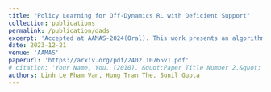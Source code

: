 ```yaml
---
title: "Policy Learning for Off-Dynamics RL with Deficient Support"
collection: publications
permalink: /publication/dads
excerpt: 'Accepted at AAMAS-2024(Oral). This work presents an algorithm for Cross domain adaptation in RL with the Deficient support in transition dynamics functions.'
date: 2023-12-21
venue: 'AAMAS'
paperurl: 'https://arxiv.org/pdf/2402.10765v1.pdf'
# citation: 'Your Name, You. (2010). &quot;Paper Title Number 2.&quot; <i>Journal 1</i>. 1(2).'
authors: Linh Le Pham Van, Hung Tran The, Sunil Gupta
---
```


<!-- [](https://repository.vnu.edu.vn/bitstream/VNU_123/137784/1/2020_KY_Node-aware_convolution.pdf) -->